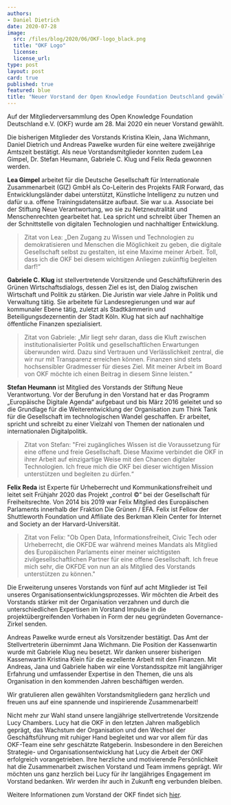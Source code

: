 ```yaml
---
authors: 
- Daniel Dietrich
date: 2020-07-28
image:
  src: /files/blog/2020/06/OKF-logo_black.png
  title: "OKF Logo"
  license:
  license_url:
type: post
layout: post
card: true
published: true
featured: blue
title: "Neuer Vorstand der Open Knowledge Foundation Deutschland gewählt" 
---
```


Auf der Mitgliederversammlung des Open Knowledge Foundation Deutschland e.V. (OKF) wurde am 28. Mai 2020 ein neuer Vorstand gewählt.

Die bisherigen Mitglieder des Vorstands Kristina Klein, Jana Wichmann, Daniel Dietrich und Andreas Pawelke wurden für eine weitere zweijährige Amtszeit bestätigt. Als neue Vorstandsmitglieder konnten zudem Lea Gimpel, Dr. Stefan Heumann, Gabriele C. Klug und Felix Reda gewonnen werden.

**Lea Gimpel** arbeitet für die Deutsche Gesellschaft für Internationale Zusammenarbeit (GIZ) GmbH als Co-Leiterin des Projekts FAIR Forward, das Entwicklungsländer dabei unterstützt, Künstliche Intelligenz zu nutzen und dafür u.a. offene Trainingsdatensätze aufbaut. Sie war u.a. Associate bei der Stiftung Neue Verantwortung, wo sie zu Netzneutralität und Menschenrechten gearbeitet hat. Lea spricht und schreibt über Themen an der Schnittstelle von digitalen Technologien und nachhaltiger Entwicklung. 

> Zitat von Lea: „Den Zugang zu Wissen und Technologien zu demokratisieren und Menschen die Möglichkeit zu geben, die digitale Gesellschaft selbst zu gestalten, ist eine Maxime meiner Arbeit. Toll, dass ich die OKF bei diesem wichtigen Anliegen zukünftig begleiten darf!“

**Gabriele C. Klug** ist stellvertretende Vorsitzende und Geschäftsführerin des Grünen Wirtschaftsdialogs, dessen Ziel es ist, den Dialog zwischen Wirtschaft und Politik zu stärken. Die Juristin war viele Jahre in Politik und Verwaltung tätig. Sie arbeitete für  Landesregierungen und war auf kommunaler Ebene tätig,  zuletzt als Stadtkämmerin und Beteiligungsdezernentin der Stadt Köln. Klug hat sich auf nachhaltige öffentliche Finanzen spezialisiert.

> Zitat von Gabriele: „Mir liegt sehr daran, dass die Kluft zwischen institutionalisierter Politik und gesellschaftlichen Erwartungen überwunden wird. Dazu sind Vertrauen und  Verlässlichkeit zentral, die wir nur mit Transparenz erreichen können. Finanzen sind stets  hochsensibler Gradmesser für dieses Ziel. Mit meiner Arbeit im Board von OKF möchte ich einen Beitrag in diesem Sinne leisten.“

**Stefan Heumann** ist Mitglied des Vorstands der Stiftung Neue Verantwortung. Vor der Berufung in den Vorstand hat er das Programm „Europäische Digitale Agenda“ aufgebaut und bis März 2016 geleitet und so die Grundlage für die Weiterentwicklung der Organisation zum Think Tank für die Gesellschaft im technologischen Wandel geschaffen. Er arbeitet, spricht und schreibt zu einer Vielzahl von Themen der nationalen und internationalen Digitalpolitik.

> Zitat von Stefan: "Frei zugängliches Wissen ist die Voraussetzung für eine offene und freie Gesellschaft. Diese Maxime verbindet die OKF in ihrer Arbeit auf einzigartige Weise mit den Chancen digitaler Technologien. Ich freue mich die OKF bei dieser wichtigen Mission unterstützen und begleiten zu dürfen.“

**Felix Reda** ist Experte für Urheberrecht und Kommunikationsfreiheit und leitet seit Frühjahr 2020 das Projekt „control ©“ bei der Gesellschaft für Freiheitsrechte. Von 2014 bis 2019 war Felix Mitglied des Europäischen Parlaments innerhalb der Fraktion Die Grünen / EFA. Felix ist Fellow der Shuttleworth Foundation und Affiliate des Berkman Klein Center for Internet and Society an der Harvard-Universität.

> Zitat von Felix: "Ob Open Data, Informationsfreiheit, Civic Tech oder Urheberrecht, die OKFDE war während meines Mandats als Mitglied des Europäischen Parlaments einer meiner wichtigsten zivilgesellschaftlichen Partner für eine offene Gesellschaft. Ich freue mich sehr, die OKFDE von nun an als Mitglied des Vorstands unterstützen zu können."

Die Erweiterung unseres Vorstands von fünf auf acht Mitglieder ist Teil unseres Organisationsentwicklungsprozesses. Wir möchten die Arbeit des Vorstands stärker mit der Organisation verzahnen und durch die unterschiedlichen Expertisen im Vorstand Impulse in die projektübergreifenden Vorhaben in Form der neu gegründeten Governance-Zirkel senden.

Andreas Pawelke wurde erneut als Vorsitzender bestätigt. Das Amt der Stellvertreterin übernimmt Jana Wichmann. Die Position der Kassenwartin wurde mit Gabriele Klug neu besetzt. Wir danken unserer bisherigen Kassenwartin Kristina Klein für die exzellente Arbeit mit den Finanzen. Mit Andreas, Jana und Gabriele haben wir eine Vorstandsspitze mit langjähriger Erfahrung und umfassender Expertise in den Themen, die uns als Organisation in den kommenden Jahren beschäftigen werden.

Wir gratulieren allen gewählten Vorstandsmitgliedern ganz herzlich und freuen uns auf eine spannende und inspirierende Zusammenarbeit!

Nicht mehr zur Wahl stand unsere langjährige stellvertretende Vorsitzende Lucy Chambers. Lucy hat die OKF in den letzten Jahren maßgeblich geprägt, das Wachstum der Organisation und den Wechsel der Geschäftsführung mit ruhiger Hand begleitet und war vor allem für das OKF-Team eine sehr geschätzte Ratgeberin. Insbesondere in den Bereichen Strategie- und Organisationsentwicklung hat Lucy die Arbeit der OKF erfolgreich vorangetrieben. Ihre herzliche und  motivierende Persönlichkeit hat die Zusammenarbeit zwischen Vorstand und Team immens geprägt. Wir möchten uns ganz herzlich bei Lucy für ihr langjähriges Engagement im Vorstand bedanken. Wir werden ihr auch in Zukunft eng verbunden bleiben.

Weitere Informationen zum Vorstand der OKF findet sich [hier](https://okfn.de/vorstand/).
